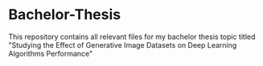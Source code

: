 # Bachelor-Thesis
This repository contains all relevant files for my bachelor thesis topic titled "Studying the Effect of Generative Image Datasets on Deep Learning Algorithms Performance"
